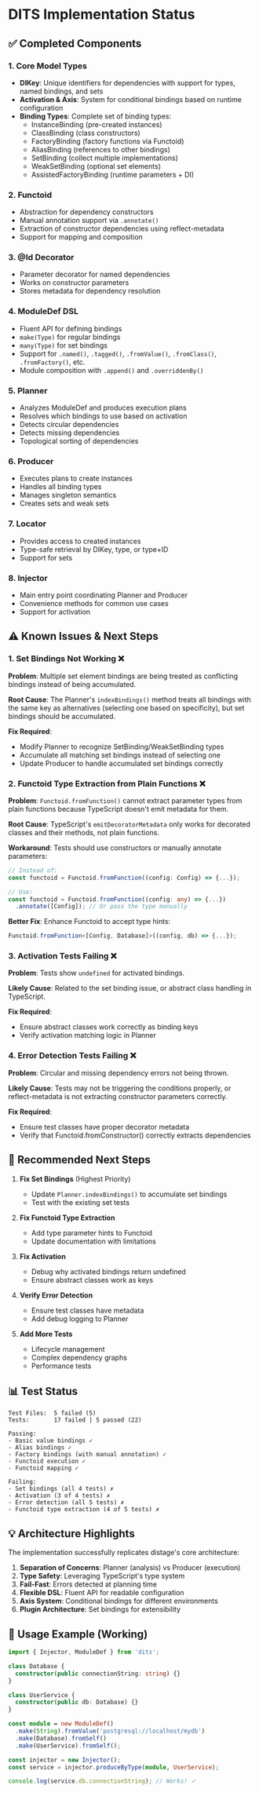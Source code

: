 # DITS Implementation Status

## ✅ Completed Components

### 1. Core Model Types
- **DIKey**: Unique identifiers for dependencies with support for types, named bindings, and sets
- **Activation & Axis**: System for conditional bindings based on runtime configuration
- **Binding Types**: Complete set of binding types:
  - InstanceBinding (pre-created instances)
  - ClassBinding (class constructors)
  - FactoryBinding (factory functions via Functoid)
  - AliasBinding (references to other bindings)
  - SetBinding (collect multiple implementations)
  - WeakSetBinding (optional set elements)
  - AssistedFactoryBinding (runtime parameters + DI)

### 2. Functoid
- Abstraction for dependency constructors
- Manual annotation support via `.annotate()`
- Extraction of constructor dependencies using reflect-metadata
- Support for mapping and composition

### 3. @Id Decorator
- Parameter decorator for named dependencies
- Works on constructor parameters
- Stores metadata for dependency resolution

### 4. ModuleDef DSL
- Fluent API for defining bindings
- `make(Type)` for regular bindings
- `many(Type)` for set bindings
- Support for `.named()`, `.tagged()`, `.fromValue()`, `.fromClass()`, `.fromFactory()`, etc.
- Module composition with `.append()` and `.overriddenBy()`

### 5. Planner
- Analyzes ModuleDef and produces execution plans
- Resolves which bindings to use based on activation
- Detects circular dependencies
- Detects missing dependencies
- Topological sorting of dependencies

### 6. Producer
- Executes plans to create instances
- Handles all binding types
- Manages singleton semantics
- Creates sets and weak sets

### 7. Locator
- Provides access to created instances
- Type-safe retrieval by DIKey, type, or type+ID
- Support for sets

### 8. Injector
- Main entry point coordinating Planner and Producer
- Convenience methods for common use cases
- Support for activation

## ⚠️ Known Issues & Next Steps

### 1. Set Bindings Not Working ❌
**Problem**: Multiple set element bindings are being treated as conflicting bindings instead of being accumulated.

**Root Cause**: The Planner's `indexBindings()` method treats all bindings with the same key as alternatives (selecting one based on specificity), but set bindings should be accumulated.

**Fix Required**:
- Modify Planner to recognize SetBinding/WeakSetBinding types
- Accumulate all matching set bindings instead of selecting one
- Update Producer to handle accumulated set bindings correctly

### 2. Functoid Type Extraction from Plain Functions ❌
**Problem**: `Functoid.fromFunction()` cannot extract parameter types from plain functions because TypeScript doesn't emit metadata for them.

**Root Cause**: TypeScript's `emitDecoratorMetadata` only works for decorated classes and their methods, not plain functions.

**Workaround**: Tests should use constructors or manually annotate parameters:
```typescript
// Instead of:
const functoid = Functoid.fromFunction((config: Config) => {...});

// Use:
const functoid = Functoid.fromFunction((config: any) => {...})
  .annotate([Config]); // Or pass the type manually
```

**Better Fix**: Enhance Functoid to accept type hints:
```typescript
Functoid.fromFunction<[Config, Database]>((config, db) => {...});
```

### 3. Activation Tests Failing ❌
**Problem**: Tests show `undefined` for activated bindings.

**Likely Cause**: Related to the set binding issue, or abstract class handling in TypeScript.

**Fix Required**:
- Ensure abstract classes work correctly as binding keys
- Verify activation matching logic in Planner

### 4. Error Detection Tests Failing ❌
**Problem**: Circular and missing dependency errors not being thrown.

**Likely Cause**: Tests may not be triggering the conditions properly, or reflect-metadata is not extracting constructor parameters correctly.

**Fix Required**:
- Ensure test classes have proper decorator metadata
- Verify that Functoid.fromConstructor() correctly extracts dependencies

## 🎯 Recommended Next Steps

1. **Fix Set Bindings** (Highest Priority)
   - Update `Planner.indexBindings()` to accumulate set bindings
   - Test with the existing set tests

2. **Fix Functoid Type Extraction**
   - Add type parameter hints to Functoid
   - Update documentation with limitations

3. **Fix Activation**
   - Debug why activated bindings return undefined
   - Ensure abstract classes work as keys

4. **Verify Error Detection**
   - Ensure test classes have metadata
   - Add debug logging to Planner

5. **Add More Tests**
   - Lifecycle management
   - Complex dependency graphs
   - Performance tests

## 📊 Test Status

```
Test Files:  5 failed (5)
Tests:       17 failed | 5 passed (22)

Passing:
- Basic value bindings ✓
- Alias bindings ✓
- Factory bindings (with manual annotation) ✓
- Functoid execution ✓
- Functoid mapping ✓

Failing:
- Set bindings (all 4 tests) ✗
- Activation (3 of 4 tests) ✗
- Error detection (all 5 tests) ✗
- Functoid type extraction (4 of 5 tests) ✗
```

## 💡 Architecture Highlights

The implementation successfully replicates distage's core architecture:

1. **Separation of Concerns**: Planner (analysis) vs Producer (execution)
2. **Type Safety**: Leveraging TypeScript's type system
3. **Fail-Fast**: Errors detected at planning time
4. **Flexible DSL**: Fluent API for readable configuration
5. **Axis System**: Conditional bindings for different environments
6. **Plugin Architecture**: Set bindings for extensibility

## 🚀 Usage Example (Working)

```typescript
import { Injector, ModuleDef } from 'dits';

class Database {
  constructor(public connectionString: string) {}
}

class UserService {
  constructor(public db: Database) {}
}

const module = new ModuleDef()
  .make(String).fromValue('postgresql://localhost/mydb')
  .make(Database).fromSelf()
  .make(UserService).fromSelf();

const injector = new Injector();
const service = injector.produceByType(module, UserService);

console.log(service.db.connectionString); // Works! ✓
```
